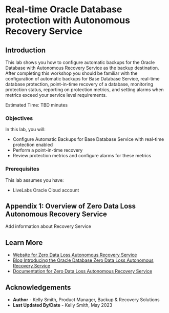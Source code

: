 # Real-time Oracle Database protection with Autonomous Recovery Service

## Introduction

This lab shows you how to configure automatic backups for the Oracle Database with Autonomous Recovery Service as the backup destination.  After completing this workshop you should be familiar with the configuration of automatic backups for Base Database Service, real-time database protection, point-in-time recovery of a database, monitoring protection status, reporting on protection metrics, and setting alarms when metrics exceed your service level requirements.

Estimated Time: TBD minutes

### Objectives

In this lab, you will:
* Configure Automatic Backups for Base Database Service with real-time protection enabled
* Perform a point-in-time recovery
* Review protection metrics and configure alarms for these metrics

### Prerequisites

This lab assumes you have:
* LiveLabs Oracle Cloud account


## Appendix 1: Overview of Zero Data Loss Autonomous Recovery Service

Add information about Recovery Service

## Learn More

* [Website for Zero Data Loss Autonomous Recovery Service](https://oracle.com/zrcv)
* [Blog Introducing the Oracle Database Zero Data Loss Autonomous Recovery Service](https://blogs.oracle.com/maa/post/introducing-recovery-service)
* [Documentation for Zero Data Loss Autonomous Recovery Service](https://docs.oracle.com/en/cloud/paas/recovery-service/dbrsu/)


## Acknowledgements
* **Author** - Kelly Smith, Product Manager, Backup & Recovery Solutions
* **Last Updated By/Date** - Kelly Smith, May 2023
